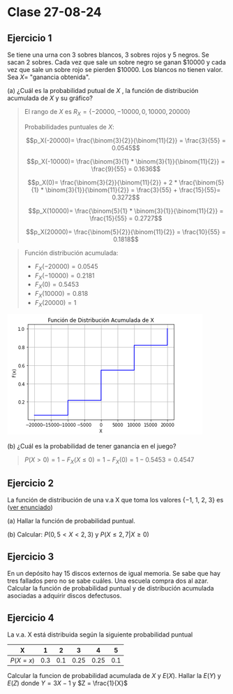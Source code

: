# Clase 27-08-24

## Ejercicio 1
Se tiene una urna con 3 sobres blancos, 3 sobres rojos y 5 negros.
Se sacan 2 sobres. Cada vez que sale un sobre negro se ganan $10000 y cada
vez que sale un sobre rojo se pierden $10000. Los blancos no tienen valor. Sea
$X =$ "ganancia obtenida".

(a) ¿Cuál es la probabilidad putual de $X$ , la función de distribución acumulada de $X$ y su gráfico?

> El rango de $X$ es $R_X = \{ -20000, -10000, 0, 10000, 20000\}$
>
> Probabilidades puntuales de $X$:
>
> $$p_X(-20000)= \frac{\binom{3}{2}}{\binom{11}{2}} = \frac{3}{55} = 0.0545$$
>
> $$p_X(-10000)= \frac{\binom{3}{1} * \binom{3}{1}}{\binom{11}{2}} = \frac{9}{55} = 0.1636$$
>
> $$p_X(0)= \frac{\binom{3}{2}}{\binom{11}{2}} + 2 * \frac{\binom{5}{1} * \binom{3}{1}}{\binom{11}{2}} = \frac{3}{55} + \frac{15}{55}= 0.3272$$
>
> $$p_X(10000)= \frac{\binom{5}{1} * \binom{3}{1}}{\binom{11}{2}} = \frac{15}{55} = 0.2727$$
>
> $$p_X(20000)= \frac{\binom{5}{2}}{\binom{11}{2}} = \frac{10}{55} = 0.1818$$

> Función distribución acumulada:
>
> - $F_X(-20000) =  0.0545$
> - $F_X(-10000) =  0.2181$
> - $F_X(0) = 0.5453$
> - $F_X(10000) = 0.818$
> - $F_X(20000) =  1$

![](image.png)

(b) ¿Cuál es la probabilidad de tener ganancia en el juego?

> $P(X > 0) = 1 - F_X(X \leq 0) = 1 - F_X(0) = 1-0.5453 = 0.4547$

## Ejercicio 2
La función de distribución de una v.a X que toma los valores {−1, 1, 2, 3} es ([ver enunciado](https://github.com/malei-dc/PyE/blob/main/Practicas/04-v_a_discretas_y_esperanza.pdf))

(a) Hallar la función de probabilidad puntual.

(b) Calcular: $P(0,5 < X < 2,3)$ y $P(X ≤ 2,7|X ≥ 0)$

## Ejercicio 3
En un depósito hay 15 discos externos de igual memoria. Se sabe que hay tres fallados pero no se sabe cuáles. Una escuela compra dos al azar. Calcular la función de probabilidad puntual y de distribución acumulada
asociadas a adquirir discos defectusos.

## Ejercicio 4
La v.a. X está distribuida según la siguiente probabilidad puntual

| X | 1 | 2 | 3 | 4 | 5 |
|:---------:|:-----------:|:-----------:|:-----------:|:-----------:|:-----------:|
| $P(X=x)$ | 0.3 | 0.1 | 0.25 | 0.25 | 0.1 |

Calcular la funcion de probabilidad acumulada de $X$ y $E(X)$. Hallar la $E(Y)$ y $E(Z)$ donde $Y = 3X − 1$ y $Z = \frac{1}{X}$